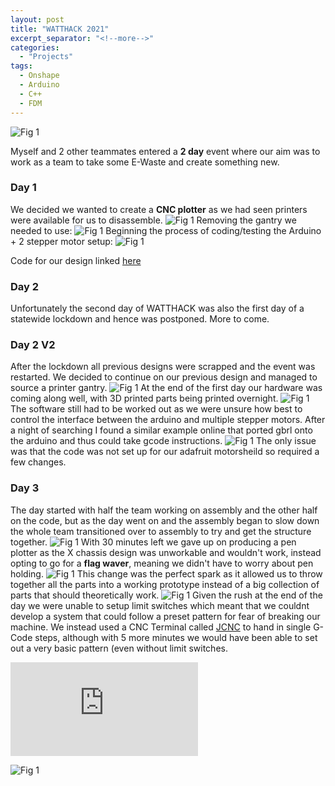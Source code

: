 ```yaml
---
layout: post
title: "WATTHACK 2021"
excerpt_separator: "<!--more-->"
categories: 
  - "Projects"
tags:
  - Onshape
  - Arduino 
  - C++
  - FDM
---
```


![Fig 1](/assets/Personal/WATTHACK/WATTHACK-1.jpg)
<!--more-->
Myself and 2 other teammates entered a **2 day** event where our aim was to work as a team to take some E-Waste and create something new.
### Day 1
We decided we wanted to create a **CNC plotter** as we had seen printers were available for us to disassemble.
![Fig 1](/assets/Personal/WATTHACK/WATTHACK-2.jpg)
Removing the gantry we needed to use:
![Fig 1](/assets/Personal/WATTHACK/WATTHACK-3.jpg)
Beginning the process of coding/testing the Arduino + 2 stepper motor setup:
![Fig 1](/assets/Personal/WATTHACK/WATTHACK-5.jpg)

Code for our design linked [here](https://github.com/joshuaallchin/WATTHACK2021)

### Day 2
Unfortunately the second day of WATTHACK was also the first day of a statewide lockdown and hence was postponed. More to come.

### Day 2 V2
After the lockdown all previous designs were scrapped and the event was restarted. We decided to continue on our previous design and managed to source a printer gantry.
![Fig 1](/assets/Personal/WATTHACK/WATTHACK-6.JPG)
At the end of the first day our hardware was coming along well, with 3D printed parts being printed overnight. 
![Fig 1](/assets/Personal/WATTHACK/WATTHACK-7.JPG)
The software still had to be worked out as we were unsure how best to control the interface between the arduino and multiple stepper motors. After a night of searching I found a similar example online that ported gbrl onto the arduino and thus could take gcode instructions.
![Fig 1](/assets/Personal/WATTHACK/WATTHACK-11.png)
The only issue was that the code was not set up for our adafruit motorsheild so required a few changes. 

### Day 3
The day started with half the team working on assembly and the other half on the code, but as the day went on and the assembly began to slow down the whole team transitioned over to assembly to try and get the structure together.
![Fig 1](/assets/Personal/WATTHACK/WATTHACK-8.JPG)
With 30 minutes left we gave up on producing a pen plotter as the X chassis design was unworkable and wouldn't work, instead opting to go for a **flag waver**, meaning we didn't have to worry about pen holding.
![Fig 1](/assets/Personal/WATTHACK/WATTHACK-10.JPG)
This change was the perfect spark as it allowed us to throw together all the parts into a working prototype instead of a big collection of parts that should theoretically work.
![Fig 1](/assets/Personal/WATTHACK/WATTHACK-9.JPG)
Given the rush at the end of the day we were unable to setup limit switches which meant that we couldnt develop a system that could follow a preset pattern for fear of breaking our machine. We instead used a CNC Terminal called [JCNC](http://www.jtronics.de/software/jcnc-cnc-steuerung/) to hand in single G-Code steps, although with 5 more minutes we would have been able to set out a very basic pattern (even without limit switches.

<div class="video-container">
  <iframe class="embed-responsive-item" src="https://www.youtube-nocookie.com/embed/iNwX7bV5nbA?controls=0&amp;" frameborder="0" allowfullscreen></iframe>
</div>

![Fig 1](/assets/Personal/WATTHACK/WATTHACK-11.JPG)
